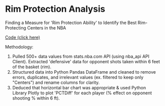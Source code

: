 # Rim Protection Analysis
Finding a Measure for 'Rim Protection Ability' to Identify the Best Rim-Protecting Centers in the NBA

[Code (click here)](https://github.com/yashwantsathish/Rebounding-Analysis/blob/main/Rim%20Protection%20Analysis.ipynb)

Methodology:
1. Pulled 500+ data values from stats.nba.com API (using nba_api API Client). Extracted 'defensive' data for opponent shots taken within 6 feet of the basket (rim).
2. Structured data into Python Pandas DataFrame and cleaned to remove errors, duplicates, and irrelevant values (ex. filtered to keep only "Centers") and rename columns for clarity.
3. Deduced that horizontal bar chart was appropriate & used Python Library Plotly to plot 'PCTDiff' for each player (% effect on opponent shooting % within 6 ft).
